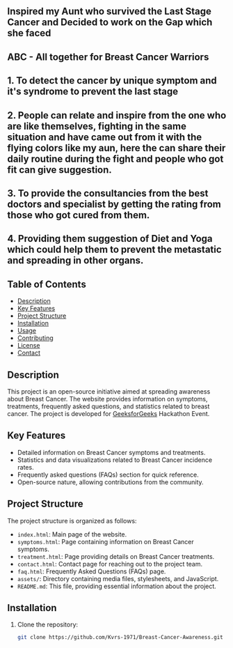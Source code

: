 ## Inspired my Aunt who survived the Last Stage Cancer and Decided to work on the Gap which she faced
## ABC - All together for Breast Cancer Warriors 
## 1. To detect the cancer by unique symptom and it's syndrome to prevent the last stage
## 2. People can relate and inspire from the one who are like themselves, fighting in the same situation and  have came out from it with the flying colors like my aun, here the can share their daily routine during the fight and people who got fit can give suggestion.
## 3. To provide the consultancies from the best doctors and specialist by getting the rating from those who got cured from them.
## 4. Providing them suggestion of Diet and Yoga which could help them to prevent the metastatic and spreading in other organs.  
## Table of Contents
- [Description](#description)
- [Key Features](#key-features)
- [Project Structure](#project-structure)
- [Installation](#installation)
- [Usage](#usage)
- [Contributing](#contributing)
- [License](#license)
- [Contact](#contact)

## Description

This project is an open-source initiative aimed at spreading awareness about Breast Cancer. The website provides information on symptoms, treatments, frequently asked questions, and statistics related to breast cancer. The project is developed for [GeeksforGeeks](https://geeksforgeeks.com) Hackathon Event.

## Key Features

- Detailed information on Breast Cancer symptoms and treatments.
- Statistics and data visualizations related to Breast Cancer incidence rates.
- Frequently asked questions (FAQs) section for quick reference.
- Open-source nature, allowing contributions from the community.

## Project Structure

The project structure is organized as follows:
- `index.html`: Main page of the website.
- `symptoms.html`: Page containing information on Breast Cancer symptoms.
- `treatment.html`: Page providing details on Breast Cancer treatments.
- `contact.html`: Contact page for reaching out to the project team.
- `faq.html`: Frequently Asked Questions (FAQs) page.
- `assets/`: Directory containing media files, stylesheets, and JavaScript.
- `README.md`: This file, providing essential information about the project.

## Installation

1. Clone the repository:

   ```bash
   git clone https://github.com/Kvrs-1971/Breast-Cancer-Awareness.git

